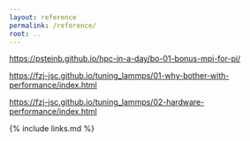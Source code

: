 ```yaml
---
layout: reference
permalink: /reference/
root: ..
---
```


https://psteinb.github.io/hpc-in-a-day/bo-01-bonus-mpi-for-pi/

https://fzj-jsc.github.io/tuning_lammps/01-why-bother-with-performance/index.html

https://fzj-jsc.github.io/tuning_lammps/02-hardware-performance/index.html

{% include links.md %}
